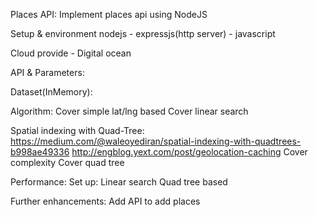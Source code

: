 
Places API:
Implement places api using NodeJS

Setup & environment
nodejs - 
expressjs(http server) - 
javascript

Cloud provide - Digital ocean

API & Parameters:

Dataset(InMemory):

Algorithm:
Cover simple lat/lng based
Cover linear search 

Spatial indexing with Quad-Tree: 
https://medium.com/@waleoyediran/spatial-indexing-with-quadtrees-b998ae49336
http://engblog.yext.com/post/geolocation-caching
Cover complexity
Cover quad tree

Performance:
Set up:
Linear search 
Quad tree based

Further enhancements:
Add API to add places